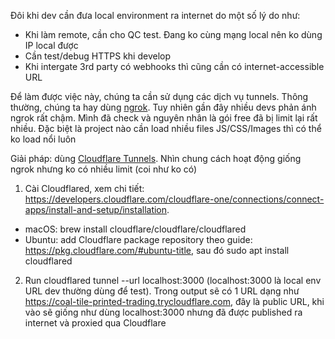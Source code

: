 Đôi khi dev cần đưa local environment ra internet do một số lý do như:
- Khi làm remote, cần cho QC test. Đang ko cùng mạng local nên ko dùng IP local được
- Cần test/debug HTTPS khi develop
- Khi intergate 3rd party có webhooks thì cũng cần có internet-accessible URL

Để làm được việc này, chúng ta cần sử dụng các dịch vụ tunnels. Thông thường, chúng ta hay dùng [ngrok](https://ngrok.com/). 
Tuy nhiên gần đây nhiều devs phản ánh ngrok rất chậm. Mình đã check và nguyên nhân là gói free đã bị limit lại rất nhiều. 
Đặc biệt là project nào cần load nhiều files JS/CSS/Images thì có thể  ko load nổi luôn

Giải pháp: dùng [Cloudflare Tunnels](https://www.cloudflare.com/products/tunnel/). Nhìn chung cách hoạt động giống ngrok nhưng ko có nhiều limit (coi như ko có)

1) Cài Cloudflared, xem chi tiết: https://developers.cloudflare.com/cloudflare-one/connections/connect-apps/install-and-setup/installation. 
  - macOS: brew install cloudflare/cloudflare/cloudflared
  - Ubuntu: add Cloudflare package repository theo guide: https://pkg.cloudflare.com/#ubuntu-title, sau đó sudo apt install cloudflared
2) Run cloudflared tunnel --url localhost:3000 (localhost:3000 là local env URL dev thường dùng để test). 
   Trong output sẽ có 1 URL dạng như https://coal-tile-printed-trading.trycloudflare.com, đây là public URL, khi vào sẽ giống như dùng localhost:3000 nhưng đã được published ra internet và proxied qua Cloudflare
